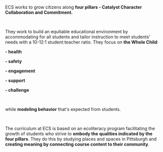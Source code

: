 <p><span style=font-weight: 400;>ECS works to grow citizens along </span><strong>four pillars - Catalyst Character Collaboration and Commitment.</strong></p>  <p> </p>  <p><span style=font-weight: 400;>They work to build an equitable educational environment by accommodating for all students and tailor instruction to meet students' needs with a 10-12:1 student:teacher ratio. They focus on </span><strong>the Whole Child</strong><span style=font-weight: 400;>:</span></p>  <p><strong>- health</strong></p>  <p><strong>- safety</strong></p>  <p><strong>- engagement</strong></p>  <p><strong>- support</strong></p>  <p><strong>- challenge</strong></p>  <p> </p>  <p><span style=font-weight: 400;>while </span><strong>modeling behavior</strong><span style=font-weight: 400;> that's expected from students. </span></p>  <p> </p>  <p><span style=font-weight: 400;>The curriculum at ECS is based on an ecoliteracy program facilitating the growth of students who strive to </span><strong>embody the qualities indicated by the four pillars</strong><span style=font-weight: 400;>. They do this by studying places and spaces in Pittsburgh and </span><strong>creating meaning by connecting course content to their community</strong><span style=font-weight: 400;>. </span></p>